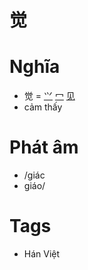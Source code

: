 # 觉

# Nghĩa
* 觉 = [⺍](⺍.md) [冖](冖.md) [见](见.md)
* cảm thấy

# Phát âm
* /giác
*  giáo/

# Tags
* Hán Việt

